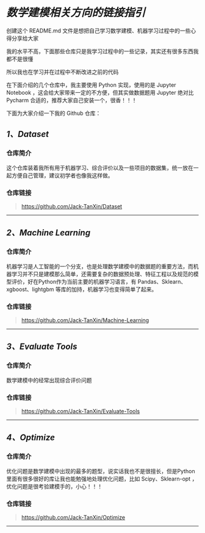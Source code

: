 # ***数学建模相关方向的链接指引***


创建这个 README.md 文件是想把自己学习数学建模、机器学习过程中的一些心得分享给大家

我的水平不高，下面那些仓库只是我学习过程中的一些记录，其实还有很多东西我都不是很懂

所以我也在学习并在过程中不断改进之前的代码

在下面介绍的几个仓库中，我主要使用 Python 实现，使用的是 Jupyter Notebook ，这会给大家带来一定的不方便，但其实做数据题用 Jupyter 绝对比 Pycharm 合适的，推荐大家自己安装一个，很香！！！

下面为大家介绍一下我的 Github 仓库：

## ***1、Dataset***

### **仓库简介**
这个仓库装着我所有用于机器学习、综合评价以及一些项目的数据集，统一放在一起方便自己管理，建议初学者也像我这样做。

### **仓库链接**
>https://github.com/Jack-TanXin/Dataset

---

## ***2、Machine Learning***

### **仓库简介**
机器学习是人工智能的一个分支，也是处理数学建模中的数据题的重要方法，而机器学习并不只是建模那么简单，还需要复杂的数据预处理、特征工程以及规范的模型评价，好在Python作为当前主要的机器学习语言，有 Pandas、Sklearn、xgboost、lightgbm 等库的加持，机器学习也变得简单了起来。

### **仓库链接**
>https://github.com/Jack-TanXin/Machine-Learning

---

## ***3、Evaluate Tools***

### **仓库简介**
数学建模中的经常出现综合评价问题

### **仓库链接**
>https://github.com/Jack-TanXin/Evaluate-Tools

---

## ***4、Optimize***

### **仓库简介**
优化问题是数学建模中出现的最多的题型，说实话我也不是很擅长，但是Python里面有很多很好的库让我也能勉强地处理优化问题，比如 Scipy、Sklearn-opt ，优化问题是很考验建模手的，小心！！！

### **仓库链接**
>https://github.com/Jack-TanXin/Optimize

---
